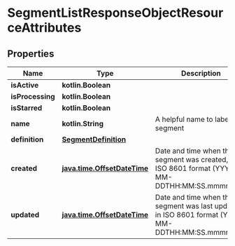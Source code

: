 
# SegmentListResponseObjectResourceAttributes

## Properties
| Name | Type | Description | Notes |
| ------------ | ------------- | ------------- | ------------- |
| **isActive** | **kotlin.Boolean** |  |  |
| **isProcessing** | **kotlin.Boolean** |  |  |
| **isStarred** | **kotlin.Boolean** |  |  |
| **name** | **kotlin.String** | A helpful name to label the segment |  [optional] |
| **definition** | [**SegmentDefinition**](SegmentDefinition.md) |  |  [optional] |
| **created** | [**java.time.OffsetDateTime**](java.time.OffsetDateTime.md) | Date and time when the segment was created, in ISO 8601 format (YYYY-MM-DDTHH:MM:SS.mmmmmm) |  [optional] |
| **updated** | [**java.time.OffsetDateTime**](java.time.OffsetDateTime.md) | Date and time when the segment was last updated, in ISO 8601 format (YYYY-MM-DDTHH:MM:SS.mmmmmm) |  [optional] |



